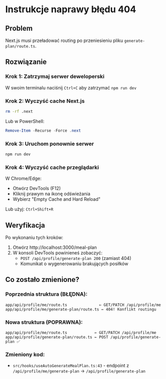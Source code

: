 # Instrukcje naprawy błędu 404

## Problem

Next.js musi przeładować routing po przeniesieniu pliku `generate-plan/route.ts`.

## Rozwiązanie

### Krok 1: Zatrzymaj serwer deweloperski

W swoim terminalu naciśnij `Ctrl+C` aby zatrzymać `npm run dev`

### Krok 2: Wyczyść cache Next.js

```bash
rm -rf .next
```

Lub w PowerShell:

```powershell
Remove-Item -Recurse -Force .next
```

### Krok 3: Uruchom ponownie serwer

```bash
npm run dev
```

### Krok 4: Wyczyść cache przeglądarki

W Chrome/Edge:

- Otwórz DevTools (F12)
- Kliknij prawym na ikonę odświeżania
- Wybierz "Empty Cache and Hard Reload"

Lub użyj: `Ctrl+Shift+R`

## Weryfikacja

Po wykonaniu tych kroków:

1. Otwórz http://localhost:3000/meal-plan
2. W konsoli DevTools powinieneś zobaczyć:
   - `POST /api/profile/generate-plan 200` (zamiast 404)
   - Komunikat o wygenerowaniu brakujących posiłków

## Co zostało zmienione?

### Poprzednia struktura (BŁĘDNA):

```
app/api/profile/me/route.ts              ← GET/PATCH /api/profile/me
app/api/profile/me/generate-plan/route.ts ← 404! Konflikt routingu
```

### Nowa struktura (POPRAWNA):

```
app/api/profile/me/route.ts            ← GET/PATCH /api/profile/me
app/api/profile/generate-plan/route.ts ← POST /api/profile/generate-plan ✅
```

### Zmieniony kod:

- `src/hooks/useAutoGenerateMealPlan.ts:43` - endpoint z `/api/profile/me/generate-plan` → `/api/profile/generate-plan`

